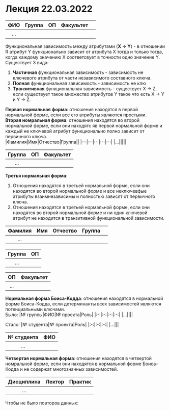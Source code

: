 # Лекция 22.03.2022
|ФИО|Группа|ОП|Факультет||
|:-:|:-:|:-:|:-:|:-:|
|...|||||

Функциональная зависимость между атрибутами (__X -> Y__) - в отношении R атрибут Y функционально зависит от атрибута Х тогда и только тогда, когда каждому значению X соответсвует в точности одно значение Y.\
Существует 3 вида:
1) __Частичная__ функциональная зависимость - зависимость не ключевого атрибута от части независимого составного ключа.
2) __Полная__ функциональная зависимость - зависимость не клю
3) __Транзитивная__ функциональная зависимость - существует X -> Z, если существует такое множество атрибутов Y такое что есть X -> Y и Y -> Z.

__Первая нормальная форма__: отношения находятся в первой нормальной форме, если все его атрибуты являются простыми.\
__Вторая номральная форма__: отношения находятся во второй нормальной форме, если они находятс яв первой нормальной форме и каждый не ключевой атрибут функционально полно зависит от первичного ключа.\
|Фамилия|Имя|Отчество|Группа||
|:-:|:-:|:-:|:-:|:-:|
|...|||||

|Группа|ОП|Факультет|
|:-:|:-:|:-:|
|...|||

__Третья нормальная форма__: 
1) Отношения находятся в третьей нормальной форме, если они находятся во второй нормальной форме и все неключевфые атрибуты взаимнезависимы и полностью зависят от первичного ключа.
2) Отношения находятся в третьей нормальной форме, если они находятся во второй нормальной форме и ни один ключевой атрибут не находится в транзитивной функциональной зависимости.

|Фамилия|Имя|Отчество|Группа||
|:-:|:-:|:-:|:-:|:-:|
|...|||||

|Группа|ОП|
|:-:|:-:|
|...||

|ОП|Факультет|
|:-:|:-:|
|...||

__Нормальная форма Боиса-Кодда__: отношения находятся в нормальной форме Боиса-Кодда, если детерминанты всех зависимостей являются потенциальными ключами.\
Было:
|№ группы|ФИО|№ проекта|Роль|
|:-:|:-:|:-:|:-:|
|...||||

Стало:
|№ студента|№ проекта|Роль|
|:-:|:-:|:-:|
|...|||

|№ студента|ФИО|
|:-:|:-:|
|...||

 __Четвертая нормальная форма__: отношения находятся в четвертой номральной форме, если они находятся в нормальной форме Боиса-Кодда и не содержат многозначных зависимостей.

|Дисциплина|Лектор|Практик|
|:-:|:-:|:-:|
|...|||

Чтобы не было повторов данных:
